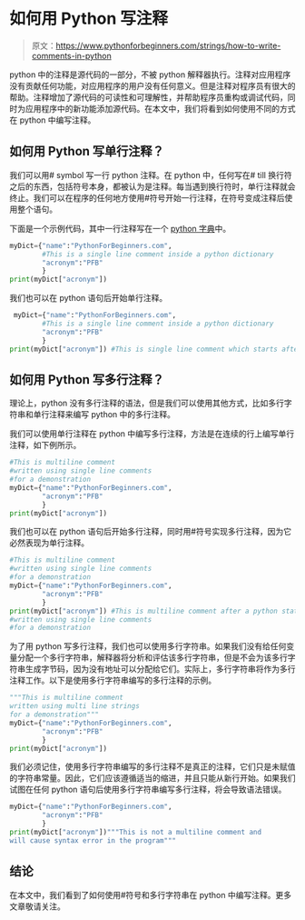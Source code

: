 # 如何用 Python 写注释

> 原文：<https://www.pythonforbeginners.com/strings/how-to-write-comments-in-python>

python 中的注释是源代码的一部分，不被 python 解释器执行。注释对应用程序没有贡献任何功能，对应用程序的用户没有任何意义。但是注释对程序员有很大的帮助。注释增加了源代码的可读性和可理解性，并帮助程序员重构或调试代码，同时为应用程序中的新功能添加源代码。在本文中，我们将看到如何使用不同的方式在 python 中编写注释。

## 如何用 Python 写单行注释？

我们可以用# symbol 写一行 python 注释。在 python 中，任何写在# till 换行符之后的东西，包括符号本身，都被认为是注释。每当遇到换行符时，单行注释就会终止。我们可以在程序的任何地方使用#符号开始一行注释，在符号变成注释后使用整个语句。

下面是一个示例代码，其中一行注释写在一个 [python 字典](https://www.pythonforbeginners.com/dictionary/how-to-use-dictionaries-in-python/)中。

```py
myDict={"name":"PythonForBeginners.com",
        #This is a single line comment inside a python dictionary
        "acronym":"PFB"
        }
print(myDict["acronym"])
```

我们也可以在 python 语句后开始单行注释。

```py
 myDict={"name":"PythonForBeginners.com",
        #This is a single line comment inside a python dictionary
        "acronym":"PFB"
        }
print(myDict["acronym"]) #This is single line comment which starts after a python statement 
```

## 如何用 Python 写多行注释？

理论上，python 没有多行注释的语法，但是我们可以使用其他方式，比如多行字符串和单行注释来编写 python 中的多行注释。

我们可以使用单行注释在 python 中编写多行注释，方法是在连续的行上编写单行注释，如下例所示。

```py
#This is multiline comment
#written using single line comments
#for a demonstration
myDict={"name":"PythonForBeginners.com",
        "acronym":"PFB"
        }
print(myDict["acronym"]) 
```

我们也可以在 python 语句后开始多行注释，同时用#符号实现多行注释，因为它必然表现为单行注释。

```py
#This is multiline comment
#written using single line comments
#for a demonstration
myDict={"name":"PythonForBeginners.com",
        "acronym":"PFB"
        }
print(myDict["acronym"]) #This is multiline comment after a python statement
#written using single line comments
#for a demonstration
```

为了用 python 写多行注释，我们也可以使用多行字符串。如果我们没有给任何变量分配一个多行字符串，解释器将分析和评估该多行字符串，但是不会为该多行字符串生成字节码，因为没有地址可以分配给它们。实际上，多行字符串将作为多行注释工作。以下是使用多行字符串编写的多行注释的示例。

```py
"""This is multiline comment
written using multi line strings
for a demonstration"""
myDict={"name":"PythonForBeginners.com",
        "acronym":"PFB"
        }
print(myDict["acronym"])
```

我们必须记住，使用多行字符串编写的多行注释不是真正的注释，它们只是未赋值的字符串常量。因此，它们应该遵循适当的缩进，并且只能从新行开始。如果我们试图在任何 python 语句后使用多行字符串编写多行注释，将会导致语法错误。

```py
myDict={"name":"PythonForBeginners.com",
        "acronym":"PFB"
        }
print(myDict["acronym"])"""This is not a multiline comment and 
will cause syntax error in the program"""
```

## 结论

在本文中，我们看到了如何使用#符号和多行字符串在 python 中编写注释。更多文章敬请关注。
